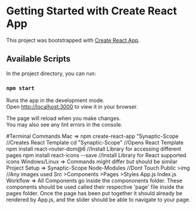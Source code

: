 # Getting Started with Create React App

This project was bootstrapped with [Create React App](https://github.com/facebook/create-react-app).

## Available Scripts

In the project directory, you can run:

### `npm start`

Runs the app in the development mode.\
Open [http://localhost:3000](http://localhost:3000) to view it in your browser.

The page will reload when you make changes.\
You may also see any lint errors in the console.

#Terminal Commands Mac =>
npm create-react-app "Synaptic-Scope //Creates React Template
cd "Synaptic-Scope" //Opens React Template
npm install react-router-dom@6 //Install Library for accessing different pages
npm install react-icons --save //Install Library for React supported icons
Windows/Linux => Commands might differ but should be similar
Project Setup =>
Synaptic-Scope Node-Modules //Dont Touch Public >img //Any images used Src >Components >Pages >Styles App.js Index.js
Workflow =>
All Components go inside the compononents folder.
These components should be used called their respective 'page' file inside the pages folder.
Once the page has been put together it should already be rendered by App.js, and the slider should be able to navigate to your page.


